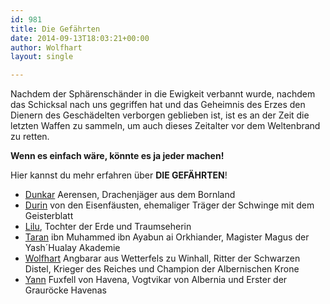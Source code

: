 ```yaml
---
id: 981
title: Die Gefährten
date: 2014-09-13T18:03:21+00:00
author: Wolfhart
layout: single

---
```

Nachdem der Sphärenschänder in die Ewigkeit verbannt wurde, nachdem das Schicksal nach uns gegriffen hat und das Geheimnis des Erzes den Dienern des Geschädelten verborgen geblieben ist, ist es an der Zeit die letzten Waffen zu sammeln, um auch dieses Zeitalter vor dem Weltenbrand zu retten.

**Wenn es einfach wäre, könnte es ja jeder machen!**

Hier kannst du mehr erfahren über **DIE GEFÄHRTEN**!

  * [Dunkar](http://www.phexkinder.de/mittelgruppe/dunkar/ "Dunkar") Aerensen, Drachenjäger aus dem Bornland
  * [Durin](http://www.phexkinder.de/mittelgruppe/durin/ "Durin") von den Eisenfäusten, ehemaliger Träger der Schwinge mit dem Geisterblatt
  * [Lilu](http://www.phexkinder.de/mittelgruppe/lilu/ "Lilu"), Tochter der Erde und Traumseherin
  * [Taran](http://www.phexkinder.de/mittelgruppe/taran-ibn-muhammed-ibn-ayabun-ai-orkhiander/ "Taran") ibn Muhammed ibn Ayabun ai Orkhiander, Magister Magus der Yash´Hualay Akademie
  * [Wolfhart](http://www.phexkinder.de/mittelgruppe/wolfhart-angbarar-von-winhall/ "Wolfhart Angbarar von Winhall") Angbarar aus Wetterfels zu Winhall, Ritter der Schwarzen Distel, Krieger des Reiches und Champion der Albernischen Krone
  * [Yann](http://www.phexkinder.de/mittelgruppe/yann/ "Yann") Fuxfell von Havena, Vogtvikar von Albernia und Erster der Grauröcke Havenas